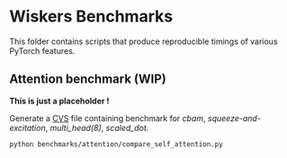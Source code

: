 # Wiskers Benchmarks

This folder contains scripts that produce reproducible timings of various PyTorch features.

## Attention benchmark (WIP)

**This is just a placeholder !**

Generate a [CVS](https://github.com/vincentbonnetai/wiskers/blob/main/benchmarks/micro/benchmark_results.csv) file containing benchmark for *cbam*, *squeeze-and-excitation*, *multi_head(8)*, *scaled_dot*.

```
python benchmarks/attention/compare_self_attention.py
```